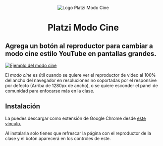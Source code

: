 <p align="center">
<img src="https://i.imgur.com/0O5ysjq.png" alt="Logo Platzi Modo Cine"/>
</p>
<h1 align="center"> Platzi Modo Cine</h1>

## Agrega un botón al reproductor para cambiar a modo cine estilo YouTube en pantallas grandes.

<a href="https://youtu.be/hIFga-stWig">
<img src="https://i.imgur.com/ST7YSZ1.gif" alt="Ejemplo del modo cine"/>
</a>

El _modo cine_ es útil cuando se quiere ver el reproductor de video al 100% del ancho del navegador en resoluciones no soportadas por el responsive por defecto (Arriba de 1280px de ancho), o se quiere esconder el panel de comunidad para enfocarse más en la clase.

## Instalación

La puedes descargar como extensión de Google Chrome desde <a href="https://chrome.google.com/webstore/detail/platzi-modo-cine/lbnocnbkjpigeicchmalljbafbfhfhjl">este vínculo.</a>

Al instalarla solo tienes que refrescar la página con el reproductor de la clase y el botón aparecerá en los controles de este.
